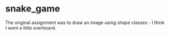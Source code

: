 snake_game
==========

The original assignment was to draw an image using shape classes - I think I went a little overboard.
